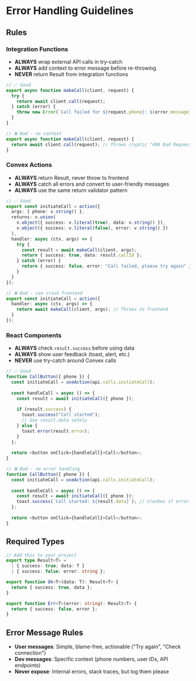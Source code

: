 # Error Handling Guidelines

## Rules

### Integration Functions
- **ALWAYS** wrap external API calls in try-catch
- **ALWAYS** add context to error message before re-throwing
- **NEVER** return Result<T> from integration functions

```typescript
// ✅ Good
export async function makeCall(client, request) {
  try {
    return await client.call(request);
  } catch (error) {
    throw new Error(`Call failed for ${request.phone}: ${error.message}`);
  }
}

// ❌ Bad - no context
export async function makeCall(client, request) {
  return await client.call(request); // Throws cryptic "400 Bad Request"
}
```

### Convex Actions
- **ALWAYS** return Result<T>, never throw to frontend
- **ALWAYS** catch all errors and convert to user-friendly messages
- **ALWAYS** use the same return validator pattern

```typescript
// ✅ Good
export const initiateCall = action({
  args: { phone: v.string() },
  returns: v.union(
    v.object({ success: v.literal(true), data: v.string() }),
    v.object({ success: v.literal(false), error: v.string() })
  ),
  handler: async (ctx, args) => {
    try {
      const result = await makeCall(client, args);
      return { success: true, data: result.callId };
    } catch (error) {
      return { success: false, error: "Call failed, please try again" };
    }
  }
});

// ❌ Bad - can crash frontend
export const initiateCall = action({
  handler: async (ctx, args) => {
    return await makeCall(client, args); // Throws to frontend
  }
});
```

### React Components
- **ALWAYS** check `result.success` before using data
- **ALWAYS** show user feedback (toast, alert, etc.)
- **NEVER** use try-catch around Convex calls

```typescript
// ✅ Good
function CallButton({ phone }) {
  const initiateCall = useAction(api.calls.initiateCall);
  
  const handleCall = async () => {
    const result = await initiateCall({ phone });
    
    if (result.success) {
      toast.success("Call started");
      // Use result.data safely
    } else {
      toast.error(result.error);
    }
  };
  
  return <button onClick={handleCall}>Call</button>;
}

// ❌ Bad - no error handling
function CallButton({ phone }) {
  const initiateCall = useAction(api.calls.initiateCall);
  
  const handleCall = async () => {
    const result = await initiateCall({ phone });
    toast.success(`Call started: ${result.data}`); // Crashes if error
  };
  
  return <button onClick={handleCall}>Call</button>;
}
```

## Required Types

```typescript
// Add this to your project
export type Result<T> = 
  | { success: true; data: T }
  | { success: false; error: string };

export function Ok<T>(data: T): Result<T> {
  return { success: true, data };
}

export function Err<T>(error: string): Result<T> {
  return { success: false, error };
}
```

## Error Message Rules

- **User messages**: Simple, blame-free, actionable ("Try again", "Check connection")
- **Dev messages**: Specific context (phone numbers, user IDs, API endpoints)
- **Never expose**: Internal errors, stack traces, but log them please